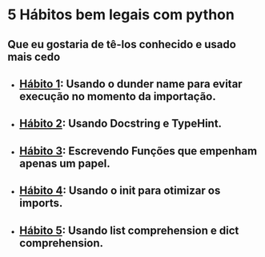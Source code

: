 # 5 Hábitos bem legais com python
## Que eu gostaria de tê-los conhecido e usado mais cedo


- ## [Hábito 1](Habito1/README.md): Usando o dunder name para evitar execução no momento da importação.

- ## [Hábito 2](Habito2/README.md): Usando Docstring e TypeHint.

- ## [Hábito 3](Habito3/README.md): Escrevendo Funções que empenham apenas um papel.

- ## [Hábito 4](Habito4/README.md): Usando o init para otimizar os imports.

- ## [Hábito 5](Habito5/README.md): Usando list comprehension e dict comprehension.